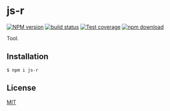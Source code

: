 # js-r

[![NPM version][npm-image]][npm-url]
[![build status][ci-image]][ci-url]
[![Test coverage][codecov-image]][codecov-url]
[![npm download][download-image]][download-url]

Tool.

## Installation

`$ npm i js-r`

## License

[MIT](./LICENSE)

[npm-image]: https://img.shields.io/npm/v/js-r.svg
[npm-url]: https://www.npmjs.com/package/js-r
[ci-image]: https://github.com/josoriom/js-r/workflows/Node.js%20CI/badge.svg?branch=main
[ci-url]: https://github.com/josoriom/js-r/actions?query=workflow%3A%22Node.js+CI%22
[codecov-image]: https://img.shields.io/codecov/c/github/josoriom/js-r.svg
[codecov-url]: https://codecov.io/gh/josoriom/js-r
[download-image]: https://img.shields.io/npm/dm/js-r.svg
[download-url]: https://www.npmjs.com/package/js-r
